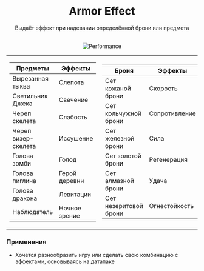 <div align="center">

<h1> Armor Effect </h1>
Выдаёт эффект при надевании определённой брони или предмета<br><br>

![Performance](https://cdn.modrinth.com/data/7qv93UCj/images/b16c7a0deb6b7d576a878ddf91c946a4a5f4ab15.png)<br>



<table> <td>

| Предметы | Эффекты |
|--|--|
| Вырезанная тыква | Слепота |
| Светильник Джека | Свечение |
| Череп скелета | Слабость |
| Череп визер-скелета | Иссушение |
| Голова зомби | Голод |
| Голова пиглина | Герой деревни |
| Голова дракона | Левитации |
| Наблюдатель | Ночное зрение |

</td> <td>

| Броня | Эффекты |
|--|--|
| Сет кожаной брони | Скорость |
| Сет кольчужной брони | Сопротивление |
| Сет железной брони | Сила |
| Сет золотой брони | Регенерация |
| Сет алмазной брони | Удача |
| Сет незеритовой брони | Огнестойкость |

</td> </table>
</div>



### Применения
- Хочется разнообразить игру или сделать свою комбинацию c эффектами, основываясь на датапаке
